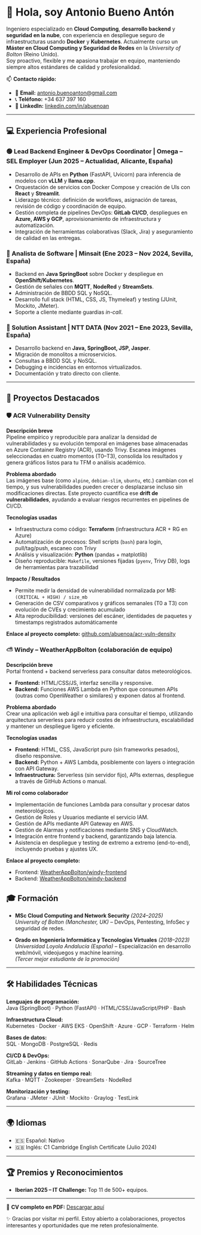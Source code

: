 # 👋 Hola, soy Antonio Bueno Antón  

Ingeniero especializado en **Cloud Computing**, **desarrollo backend** y **seguridad en la nube**, con experiencia en despliegue seguro de infraestructuras usando **Docker** y **Kubernetes**. Actualmente curso un **Máster en Cloud Computing y Seguridad de Redes** en la *University of Bolton* (Reino Unido).  
Soy proactivo, flexible y me apasiona trabajar en equipo, manteniendo siempre altos estándares de calidad y profesionalidad.  

📫 **Contacto rápido:**  
- 📧 **Email:** antonio.buenoanton@gmail.com  
- 📞 **Teléfono:** +34 637 397 160
- 💼 **LinkedIn:** [linkedin.com/in/abuenoan](https://www.linkedin.com/in/abuenoan)  

---

## 💻 Experiencia Profesional  

### 🟢 Lead Backend Engineer & DevOps Coordinator | **Omega – SEL Employer** (Jun 2025 – Actualidad, Alicante, España)  
- Desarrollo de APIs en **Python** (FastAPI, Uvicorn) para inferencia de modelos con **vLLM** y **llama.cpp**.  
- Orquestación de servicios con Docker Compose y creación de UIs con **React** y **Streamlit**.  
- Liderazgo técnico: definición de workflows, asignación de tareas, revisión de código y coordinación de equipo.  
- Gestión completa de pipelines DevOps: **GitLab CI/CD**, despliegues en **Azure, AWS y GCP**, aprovisionamiento de infraestructura y automatización.  
- Integración de herramientas colaborativas (Slack, Jira) y aseguramiento de calidad en las entregas.  

### 🔵 Analista de Software | **Minsait** (Ene 2023 – Nov 2024, Sevilla, España)  
- Backend en **Java SpringBoot** sobre Docker y despliegue en **OpenShift/Kubernetes**.  
- Gestión de señales con **MQTT**, **NodeRed** y **StreamSets**.  
- Administración de BBDD SQL y NoSQL.  
- Desarrollo full stack (HTML, CSS, JS, Thymeleaf) y testing (JUnit, Mockito, JMeter).  
- Soporte a cliente mediante guardias *in-call*.  

### 🔵 Solution Assistant | **NTT DATA** (Nov 2021 – Ene 2023, Sevilla, España)  
- Desarrollo backend en **Java, SpringBoot, JSP, Jasper**.  
- Migración de monolitos a microservicios.  
- Consultas a BBDD SQL y NoSQL.  
- Debugging e incidencias en entornos virtualizados.  
- Documentación y trato directo con cliente.  

---

## 🚀 Proyectos Destacados

### 🛡️ ACR Vulnerability Density
**Descripción breve**  
Pipeline empírico y reproducible para analizar la densidad de vulnerabilidades y su evolución temporal en imágenes base almacenadas en Azure Container Registry (ACR), usando Trivy. Escanea imágenes seleccionadas en cuatro momentos (T0–T3), consolida los resultados y genera gráficos listos para tu TFM o análisis académico.

**Problema abordado**  
Las imágenes base (como `alpine`, `debian-slim`, `ubuntu`, etc.) cambian con el tiempo, y sus vulnerabilidades pueden crecer o desplazarse incluso sin modificaciones directas. Este proyecto cuantifica ese **drift de vulnerabilidades**, ayudando a evaluar riesgos recurrentes en pipelines de CI/CD.

**Tecnologías usadas**  
- Infraestructura como código: **Terraform** (infraestructura ACR + RG en Azure)  
- Automatización de procesos: Shell scripts (`bash`) para login, pull/tag/push, escaneo con Trivy  
- Análisis y visualización: **Python** (pandas + matplotlib)  
- Diseño reproducible: `Makefile`, versiones fijadas (`pyenv`, Trivy DB), logs de herramientas para trazabilidad

**Impacto / Resultados**  
- Permite medir la densidad de vulnerabilidad normalizada por MB: `(CRITICAL + HIGH) / size_mb`  
- Generación de CSV comparativos y gráficos semanales (T0 a T3) con evolución de CVEs y crecimiento acumulado  
- Alta reproducibilidad: versiones del escáner, identidades de paquetes y timestamps registrados automáticamente

**Enlace al proyecto completo:** [github.com/abuenoa/acr-vuln-density](https://github.com/abuenoa/acr-vuln-density)  


### ​⛅ Windy – WeatherAppBolton (colaboración de equipo)

**Descripción breve**  
Portal frontend + backend serverless para consultar datos meteorológicos.  
- **Frontend:** HTML/CSS/JS, interfaz sencilla y responsive.  
- **Backend:** Funciones AWS Lambda en Python que consumen APIs (outras como OpenWeather o similares) y exponen datos al frontend.

**Problema abordado**  
Crear una aplicación web ágil e intuitiva para consultar el tiempo, utilizando arquitectura serverless para reducir costes de infraestructura, escalabilidad y mantener un despliegue ligero y eficiente.

**Tecnologías usadas**  
- **Frontend:** HTML, CSS, JavaScript puro (sin frameworks pesados), diseño responsive.  
- **Backend:** Python + AWS Lambda, posiblemente con layers o integración con API Gateway.  
- **Infraestructura:** Serverless (sin servidor fijo), APIs externas, despliegue a través de GitHub Actions o manual.

**Mi rol como colaborador**  
- Implementación de funciones Lambda para consultar y procesar datos meteorológicos.
- Gestión de Roles y Usuarios mediante el servicio IAM.
- Gestión de APIs mediante API Gateway en AWS.
- Gestión de Alarmas y notificaciones mediante SNS y CloudWatch.
- Integración entre frontend y backend, garantizando baja latencia.  
- Asistencia en despliegue y testing de extremo a extremo (end-to-end), incluyendo pruebas y ajustes UX.

**Enlace al proyecto completo:**  
- Frontend: [WeatherAppBolton/windy-frontend](https://github.com/WeatherAppBolton/windy-frontend)  
- Backend: [WeatherAppBolton/windy-backend](https://github.com/WeatherAppBolton/windy-backend)


## 🎓 Formación  

- **MSc Cloud Computing and Network Security** *(2024–2025)*  
  *University of Bolton (Manchester, UK)* – DevOps, Pentesting, InfoSec y seguridad de redes.  

- **Grado en Ingeniería Informática y Tecnologías Virtuales** *(2018–2023)*  
  *Universidad Loyola Andalucía (España)* – Especialización en desarrollo web/móvil, videojuegos y machine learning.  
  *(Tercer mejor estudiante de la promoción)*  

---

## 🛠️ Habilidades Técnicas  

**Lenguajes de programación:**  
Java (SpringBoot) · Python (FastAPI) · HTML/CSS/JavaScript/PHP · Bash  

**Infraestructura Cloud:**  
Kubernetes · Docker · AWS EKS · OpenShift · Azure · GCP · Terraform · Helm  

**Bases de datos:**  
SQL · MongoDB · PostgreSQL · Redis  

**CI/CD & DevOps:**  
GitLab · Jenkins · GitHub Actions · SonarQube · Jira · SourceTree  

**Streaming y datos en tiempo real:**  
Kafka · MQTT · Zookeeper · StreamSets · NodeRed  

**Monitorización y testing:**  
Grafana · JMeter · JUnit · Mockito · Graylog · TestLink  

---

## 🌍 Idiomas  
- 🇪🇸 Español: Nativo  
- 🇬🇧 Inglés: C1 Cambridge English Certificate (Julio 2024)  

---

## 🏆 Premios y Reconocimientos  
- **Iberian 2025 – IT Challenge:** Top 11 de 500+ equipos.  

---

📄 **CV completo en PDF:** [Descargar aquí](mailto:antonio.buenoanton@gmail.com)  

✨ Gracias por visitar mi perfil. Estoy abierto a colaboraciones, proyectos interesantes y oportunidades que me reten profesionalmente.  
